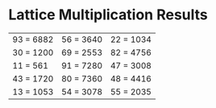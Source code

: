 # Lattice Multiplication Results

|   |   |   |
|---|---|---|
| 93 = 6882 | 56 = 3640 | 22 = 1034 |
| 30 = 1200 | 69 = 2553 | 82 = 4756 |
| 11 = 561 | 91 = 7280 | 47 = 3008 |
| 43 = 1720 | 80 = 7360 | 48 = 4416 |
| 13 = 1053 | 54 = 3078 | 55 = 2035 |
